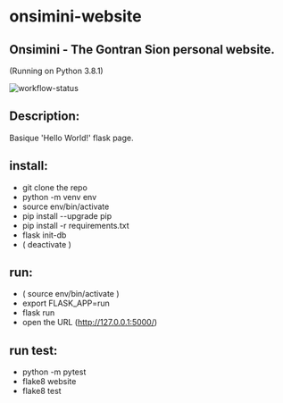 # onsimini-website
## Onsimini - The Gontran Sion personal website.
(Running on Python 3.8.1)

![workflow-status](https://github.com/onsimini/onsimini-website/workflows/build/badge.svg?branch=main)


## Description:
Basique 'Hello World!' flask page.

## install:
  * git clone the repo
  * python -m venv env
  * source env/bin/activate
  * pip install --upgrade pip
  * pip install -r requirements.txt
  * flask init-db
  * ( deactivate )

## run:
  * ( source env/bin/activate )
  * export FLASK_APP=run
  * flask run
  * open the URL (http://127.0.0.1:5000/)

## run test:
  * python -m pytest
  * flake8 website
  * flake8 test

